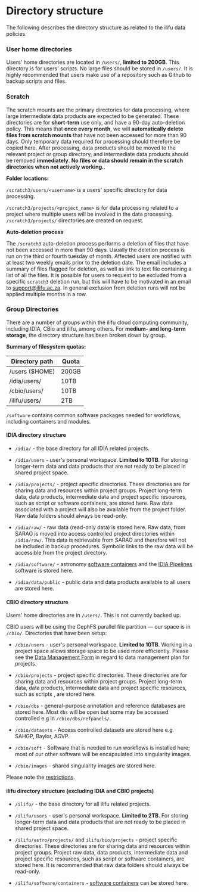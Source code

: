 # Directory structure

The following describes the directory structure as related to the ilifu data policies.

### User home directories

Users' home directories are located in `/users/`, **limited to 200GB**. This directory is for users' scripts. No large files should be stored in `/users/`. It is highly recommended that users make use of a repository such as Github to backup scripts and files.

### Scratch

The scratch mounts are the primary directories for data processing, where large intermediate data products are expected to be generated.
These directories are for **short-term** use only, and have a 90-day auto-deletion policy. This means that **once every month**, we will **automatically delete files from scratch mounts** that have not been accessed for more than 90 days. Only temporary data required for processing should therefore be copied here. After processing, data products should be moved to the relevant project or group directory, and intermediate data products should be removed **immediately**. **No files or data should remain in the scratch directories when not actively working.**.

**Folder locations:**  

`/scratch3/users/<username>` is a users' specific directory for data processing.

`/scratch3/projects/<project_name>` is for data processing related to a project where multiple users will be involved in the data processing. `/scratch3/projects/` directories are created on request.

**Auto-deletion process**

The `/scratch3` auto-deletion process performs a deletion of files that have not been accessed in more than 90 days. Usually the deletion process is run on the third or fourth tuesday of month. Affected users are notified with at least two weekly emails prior to the deletion date. The email includes a summary of files flagged for deletion, as well as link to text file containing a list of all the files. It is possible for users to request to be excluded from a specific `scratch3` deletion run, but this will have to be motivated in an email to support@ilifu.ac.za. In general exclusion from deletion runs will not be applied multiple months in a row.

### Group Directories

There are a number of groups within the ilifu cloud computing community, including IDIA, CBio and ilifu, among others. For **medium- and long-term storage**, the directory structure has been broken down by group.

**Summary of filesystem quotas:**

| Directory path      | Quota          |
|---------------------|----------------|
| /users ($HOME)      | 200GB          |
| /idia/users/        | 10TB           |
| /cbio/users/        | 10TB           |
| /ilifu/users/       | 2TB            |

`/software` contains common software packages needed for workflows, including containers and modules.


#### IDIA directory structure

* `/idia/` - the base directory for all IDIA related projects.

* `/idia/users` - user's personal workspace. **Limited to 10TB**. For storing longer-term data and data products that are not ready to be placed in shared project space.

* `/idia/projects/` - project specific directories. These directories are for sharing data and resources within project groups. Project long-term data, data products, intermediate data and project specific resources, such as script or software containers, are stored here. Raw data associated with a project will also be available from the project folder. Raw data folders should always be read-only.

* `/idia/raw/` - raw data (read-only data) is stored here. Raw data, from SARAO is moved into access controlled project directories within `/idia/raw/`. This data is retrievable from SARAO and therefore will not be included in backup procedures. Symbolic links to the raw data will be accessible from the project directory.

* `/idia/software/` - astronomy [software containers](tech_docs/software_environments?id=singularity-containers) and the [IDIA Pipelines](https://idia-pipelines.github.io/) software is stored here.

* `/idia/data/public` - public data and data products available to all users are stored here.

#### CBIO directory structure

Users' home directories are in `/users/`. This is not currently backed up.

CBIO users will be using the CephFS parallel file partition — our space is in `/cbio/`. Directories that have been setup:
* `/cbio/users` - user's personal workspace. **Limited to 10TB**. Working in a project space allows storage space to be used more efficiently. Please see the [Data Management Form](/bioinformatics/cbio#data-management-plan-for-projects) in regard to data management plan for projects.

* `/cbio/projects` - project specific directories. These directories are for sharing data and resources within project groups. Project long-term data, data products, intermediate data and project specific resources, such as scripts , are stored here.

* `/cbio/dbs` - general-purpose annotation and reference databases are stored here. Most `dbs` will be open but some may be accessed controlled e.g in `/cbio/dbs/refpanels/`.

* `/cbio/datasets` - Access controlled datasets are stored here e.g. SAHGP, Baylor, AGVP.

* `/cbio/soft` - Software that is needed to run workflows is installed here; most of our other software will be encapsulated into singularity images.

* `/cbio/images` - shared singularity images are stored here.

Please note the [restrictions](/bioinformatics/cbio#restrictions).

#### ilifu directory structure (excluding IDIA and CBIO projects)

* `/ilifu/` - the base directory for all ilifu related projects.

* `/ilifu/users` - user's personal workspace. **Limited to 2TB**. For storing longer-term data and data products that are not ready to be placed in shared project space.

* `/ilifu/astro/projects/` and `ilifu/bio/projects` - project specific directories. These directories are for sharing data and resources within project groups. Project raw data, data products, intermediate data and project specific resources, such as script or software containers, are stored here. It is recommended that raw data folders should always be read-only.

* `/ilifu/software/containers` - [software containers](tech_docs/software_environments?id=singularity-containers) can be stored here.
